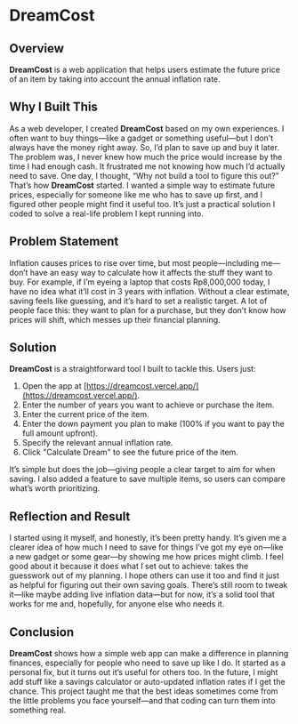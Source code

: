 # DreamCost

## Overview

**DreamCost** is a web application that helps users estimate the future price of an item by taking into account the annual inflation rate.

## Why I Built This

As a web developer, I created **DreamCost** based on my own experiences. I often want to buy things—like a gadget or something useful—but I don’t always have the money right away. So, I’d plan to save up and buy it later. The problem was, I never knew how much the price would increase by the time I had enough cash. It frustrated me not knowing how much I’d actually need to save. One day, I thought, “Why not build a tool to figure this out?” That’s how **DreamCost** started. I wanted a simple way to estimate future prices, especially for someone like me who has to save up first, and I figured other people might find it useful too. It’s just a practical solution I coded to solve a real-life problem I kept running into.

## Problem Statement

Inflation causes prices to rise over time, but most people—including me—don’t have an easy way to calculate how it affects the stuff they want to buy. For example, if I’m eyeing a laptop that costs Rp8,000,000 today, I have no idea what it’ll cost in 3 years with inflation. Without a clear estimate, saving feels like guessing, and it’s hard to set a realistic target. A lot of people face this: they want to plan for a purchase, but they don’t know how prices will shift, which messes up their financial planning.

## Solution

**DreamCost** is a straightforward tool I built to tackle this. Users just:

1. Open the app at [https://dreamcost.vercel.app/](https://dreamcost.vercel.app/).
2. Enter the number of years you want to achieve or purchase the item.
3. Enter the current price of the item.
4. Enter the down payment you plan to make (100% if you want to pay the full amount upfront).
5. Specify the relevant annual inflation rate.
6. Click "Calculate Dream" to see the future price of the item.

It’s simple but does the job—giving people a clear target to aim for when saving. I also added a feature to save multiple items, so users can compare what’s worth prioritizing.

## Reflection and Result

I started using it myself, and honestly, it’s been pretty handy. It’s given me a clearer idea of how much I need to save for things I’ve got my eye on—like a new gadget or some gear—by showing me how prices might climb. I feel good about it because it does what I set out to achieve: takes the guesswork out of my planning. I hope others can use it too and find it just as helpful for figuring out their own saving goals. There’s still room to tweak it—like maybe adding live inflation data—but for now, it’s a solid tool that works for me and, hopefully, for anyone else who needs it.

## Conclusion

**DreamCost** shows how a simple web app can make a difference in planning finances, especially for people who need to save up like I do. It started as a personal fix, but it turns out it’s useful for others too. In the future, I might add stuff like a savings calculator or auto-updated inflation rates if I get the chance. This project taught me that the best ideas sometimes come from the little problems you face yourself—and that coding can turn them into something real.
